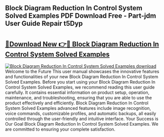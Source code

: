 ## Block Diagram Reduction In Control System Solved Examples PDF Download Free - Part-jdm User Guide Repair t5Dyp

# <h2><a href="http://dfn004.blite.top/?on=Block+Diagram+Reduction+In+Control+System+Solved+Examples">🔗Download New 👉🔴 Block Diagram Reduction In Control System Solved Examples</a></h2>

[![Block Diagram Reduction In Control System Solved Examples download](https://i.imgur.com/lujVjoI.png)](http://dfn004.blite.top/?on=Block+Diagram+Reduction+In+Control+System+Solved+Examples)
Welcome to the Future This user manual showcases the innovative features and functionalities of your new Block Diagram Reduction In Control System Solved Examples. Before you start using your Block Diagram Reduction In Control System Solved Examples, we recommend reading this user guide carefully. It contains essential information on product setup, operation, maintenance, and troubleshooting, ensuring that you are able to use the product effectively and efficiently. Block Diagram Reduction In Control System Solved Examples advanced features include image recognition, voice commands, customizable profiles, and automatic backups, all easily controlled through the user-friendly and intuitive interface. Your Success is Our Goal Block Diagram Reduction In Control System Solved Examples. We are committed to ensuring your complete satisfaction.
